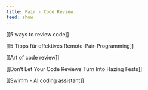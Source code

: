 ```yaml
---
title: Pair - Code Review
feed: show
---
```


[[5 ways to review code]]

[[5 Tipps für effektives Remote-Pair-Programming]]

[[Art of code review]]

[[Don’t Let Your Code Reviews Turn Into Hazing Fests]]

[[Swimm - AI coding assistant]]
